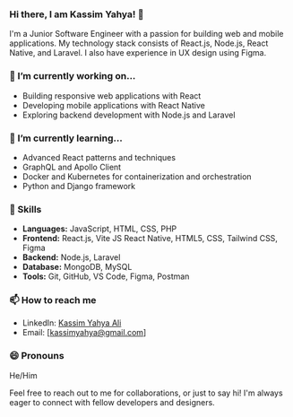 ### Hi there, I am Kassim Yahya! :wave:
I'm a Junior Software Engineer with a passion for building web and mobile applications. My technology stack consists of React.js, Node.js, React Native, and Laravel. I also have experience in UX design using Figma.
### 🔭 I’m currently working on...

- Building responsive web applications with React
- Developing mobile applications with React Native
- Exploring backend development with Node.js and Laravel

### 🌱 I’m currently learning...

- Advanced React patterns and techniques
- GraphQL and Apollo Client
- Docker and Kubernetes for containerization and orchestration
- Python and Django framework

### 💼 Skills

- **Languages:** JavaScript, HTML, CSS, PHP
- **Frontend:** React.js, Vite JS React Native, HTML5, CSS, Tailwind CSS, Figma
- **Backend:** Node.js, Laravel
- **Database:** MongoDB, MySQL
- **Tools:** Git, GitHub, VS Code, Figma, Postman

### 📫 How to reach me

- LinkedIn: [Kassim Yahya Ali](www.linkedin.com/in/kassim-yahya-ali-b35274184/)
- Email: [kassimyahya@gmail.com]

### 😄 Pronouns

He/Him

Feel free to reach out to me for collaborations, or just to say hi! I'm always eager to connect with fellow developers and designers.



